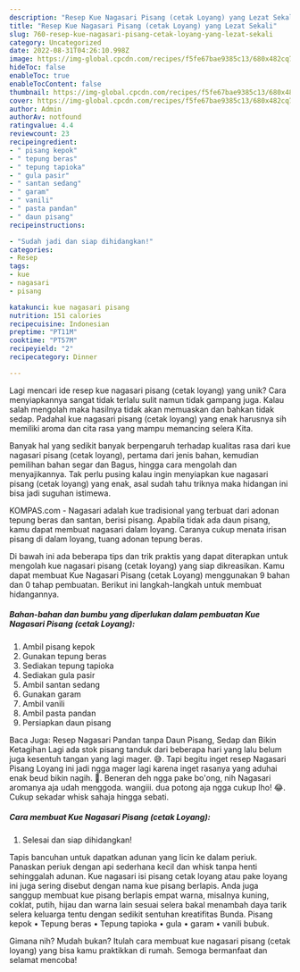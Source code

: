 ```yaml
---
description: "Resep Kue Nagasari Pisang (cetak Loyang) yang Lezat Sekali"
title: "Resep Kue Nagasari Pisang (cetak Loyang) yang Lezat Sekali"
slug: 760-resep-kue-nagasari-pisang-cetak-loyang-yang-lezat-sekali
category: Uncategorized
date: 2022-08-31T04:26:10.998Z
image: https://img-global.cpcdn.com/recipes/f5fe67bae9385c13/680x482cq70/kue-nagasari-pisang-cetak-loyang-foto-resep-utama.jpg
hideToc: false
enableToc: true
enableTocContent: false
thumbnail: https://img-global.cpcdn.com/recipes/f5fe67bae9385c13/680x482cq70/kue-nagasari-pisang-cetak-loyang-foto-resep-utama.jpg
cover: https://img-global.cpcdn.com/recipes/f5fe67bae9385c13/680x482cq70/kue-nagasari-pisang-cetak-loyang-foto-resep-utama.jpg
author: Admin
authorAv: notfound
ratingvalue: 4.4
reviewcount: 23
recipeingredient:
- " pisang kepok"
- " tepung beras"
- " tepung tapioka"
- " gula pasir"
- " santan sedang"
- " garam"
- " vanili"
- " pasta pandan"
- " daun pisang"
recipeinstructions:

- "Sudah jadi dan siap dihidangkan!"
categories:
- Resep
tags:
- kue
- nagasari
- pisang

katakunci: kue nagasari pisang 
nutrition: 151 calories
recipecuisine: Indonesian
preptime: "PT11M"
cooktime: "PT57M"
recipeyield: "2"
recipecategory: Dinner

---
```





Lagi mencari ide resep kue nagasari pisang (cetak loyang) yang unik? Cara menyiapkannya sangat tidak terlalu sulit namun tidak gampang juga. Kalau salah mengolah maka hasilnya tidak akan memuaskan dan bahkan tidak sedap. Padahal kue nagasari pisang (cetak loyang) yang enak harusnya sih memiliki aroma dan cita rasa yang mampu memancing selera Kita.





Banyak hal yang sedikit banyak berpengaruh terhadap kualitas rasa dari kue nagasari pisang (cetak loyang), pertama dari jenis bahan, kemudian pemilihan bahan segar dan Bagus, hingga cara mengolah dan menyajikannya. Tak perlu pusing kalau ingin menyiapkan kue nagasari pisang (cetak loyang) yang enak,      asal sudah tahu triknya maka hidangan ini bisa jadi suguhan istimewa.














KOMPAS.com - Nagasari adalah kue tradisional yang terbuat dari adonan tepung beras dan santan, berisi pisang. Apabila tidak ada daun pisang, kamu dapat membuat nagasari dalam loyang. Caranya cukup menata irisan pisang di dalam loyang, tuang adonan tepung beras.






Di bawah ini ada beberapa tips dan trik praktis yang dapat diterapkan untuk mengolah kue nagasari pisang (cetak loyang) yang siap dikreasikan. Kamu dapat membuat Kue Nagasari Pisang (cetak Loyang) menggunakan 9 bahan dan 0 tahap pembuatan. Berikut ini langkah-langkah untuk membuat hidangannya.

<!--inarticleads1-->

##### Bahan-bahan dan bumbu yang diperlukan dalam pembuatan Kue Nagasari Pisang (cetak Loyang):

1. Ambil  pisang kepok
1. Gunakan  tepung beras
1. Sediakan  tepung tapioka
1. Sediakan  gula pasir
1. Ambil  santan sedang
1. Gunakan  garam
1. Ambil  vanili
1. Ambil  pasta pandan
1. Persiapkan  daun pisang


Baca Juga: Resep Nagasari Pandan tanpa Daun Pisang, Sedap dan Bikin Ketagihan Lagi ada stok pisang tanduk dari beberapa hari yang lalu belum juga kesentuh tangan yang lagi mager. 😅. Tapi begitu inget resep Nagasari Pisang Loyang ini jadi ngga mager lagi karena inget rasanya yang aduhai enak beud bikin nagih. 🤤. Beneran deh ngga pake bo&#39;ong, nih Nagasari aromanya aja udah menggoda. wangiii. dua potong aja ngga cukup lho! 😂. Cukup sekadar whisk sahaja hingga sebati. 

<!--inarticleads2-->

##### Cara membuat Kue Nagasari Pisang (cetak Loyang):


1. Selesai dan siap dihidangkan!

Tapis bancuhan untuk dapatkan adunan yang licin ke dalam periuk. Panaskan periuk dengan api sederhana kecil dan whisk tanpa henti sehinggalah adunan. Kue nagasari isi pisang cetak loyang atau pake loyang ini juga sering disebut dengan nama kue pisang berlapis. Anda juga sanggup membuat kue pisang berlapis empat warna, misalnya kuning, coklat, putih, hijau dan warna lain sesuai selera bakal menambah daya tarik selera keluarga tentu dengan sedikit sentuhan kreatifitas Bunda. Pisang kepok • Tepung beras • Tepung tapioka • gula • garam • vanili bubuk. 

Gimana nih? Mudah bukan? Itulah cara membuat kue nagasari pisang (cetak loyang) yang bisa kamu praktikkan di rumah. Semoga bermanfaat dan selamat mencoba!
